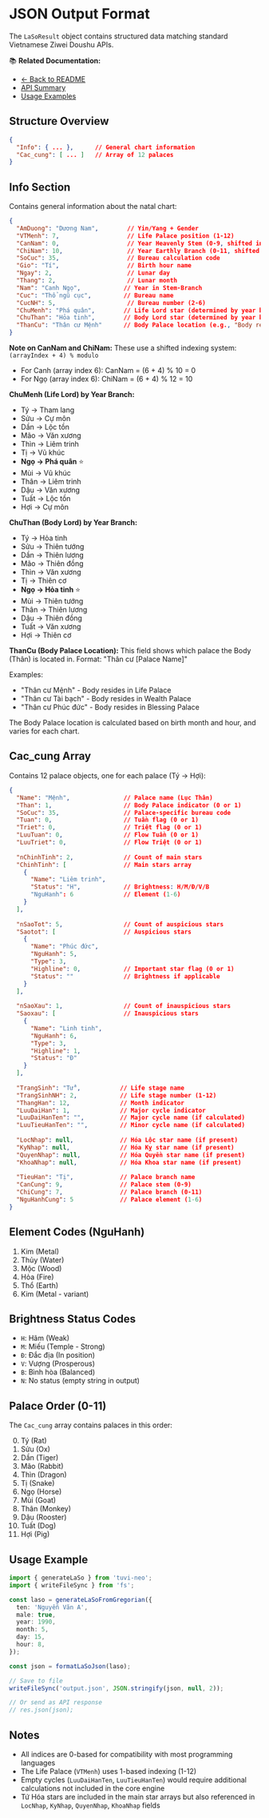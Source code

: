 # JSON Output Format

The `LaSoResult` object contains structured data matching standard Vietnamese Ziwei Doushu APIs.

📚 **Related Documentation:**
- [← Back to README](../README.md)
- [API Summary](API-SUMMARY.md)
- [Usage Examples](EXAMPLES.md)

## Structure Overview

```json
{
  "Info": { ... },      // General chart information
  "Cac_cung": [ ... ]   // Array of 12 palaces
}
```

## Info Section

Contains general information about the natal chart:

```json
{
  "AmDuong": "Dương Nam",        // Yin/Yang + Gender
  "VTMenh": 7,                   // Life Palace position (1-12)
  "CanNam": 0,                   // Year Heavenly Stem (0-9, shifted index)
  "ChiNam": 10,                  // Year Earthly Branch (0-11, shifted index)
  "SoCuc": 35,                   // Bureau calculation code
  "Gio": "Tí",                   // Birth hour name
  "Ngay": 2,                     // Lunar day
  "Thang": 2,                    // Lunar month
  "Nam": "Canh Ngọ",            // Year in Stem-Branch
  "Cuc": "Thổ ngũ cục",         // Bureau name
  "CucNH": 5,                    // Bureau number (2-6)
  "ChuMenh": "Phá quân",        // Life Lord star (determined by year branch)
  "ChuThan": "Hỏa tinh",        // Body Lord star (determined by year branch)
  "ThanCu": "Thân cư Mệnh"      // Body Palace location (e.g., "Body resides in Life Palace")
}
```

**Note on CanNam and ChiNam:**
These use a shifted indexing system: `(arrayIndex + 4) % modulo`
- For Canh (array index 6): CanNam = (6 + 4) % 10 = 0
- For Ngọ (array index 6): ChiNam = (6 + 4) % 12 = 10

**ChuMenh (Life Lord) by Year Branch:**
- Tý → Tham lang
- Sửu → Cự môn
- Dần → Lộc tồn
- Mão → Văn xương
- Thìn → Liêm trinh
- Tị → Vũ khúc
- **Ngọ → Phá quân** ⭐
- Mùi → Vũ khúc
- Thân → Liêm trinh
- Dậu → Văn xương
- Tuất → Lộc tồn
- Hợi → Cự môn

**ChuThan (Body Lord) by Year Branch:**
- Tý → Hỏa tinh
- Sửu → Thiên tướng
- Dần → Thiên lương
- Mão → Thiên đồng
- Thìn → Văn xương
- Tị → Thiên cơ
- **Ngọ → Hỏa tinh** ⭐
- Mùi → Thiên tướng
- Thân → Thiên lương
- Dậu → Thiên đồng
- Tuất → Văn xương
- Hợi → Thiên cơ

**ThanCu (Body Palace Location):**
This field shows which palace the Body (Thân) is located in. Format: "Thân cư [Palace Name]"

Examples:
- "Thân cư Mệnh" - Body resides in Life Palace
- "Thân cư Tài bạch" - Body resides in Wealth Palace
- "Thân cư Phúc đức" - Body resides in Blessing Palace

The Body Palace location is calculated based on birth month and hour, and varies for each chart.

## Cac_cung Array

Contains 12 palace objects, one for each palace (Tý → Hợi):

```json
{
  "Name": "Mệnh",               // Palace name (Lục Thân)
  "Than": 1,                    // Body Palace indicator (0 or 1)
  "SoCuc": 35,                  // Palace-specific bureau code
  "Tuan": 0,                    // Tuần flag (0 or 1)
  "Triet": 0,                   // Triệt flag (0 or 1)
  "LuuTuan": 0,                 // Flow Tuần (0 or 1)
  "LuuTriet": 0,                // Flow Triệt (0 or 1)
  
  "nChinhTinh": 2,              // Count of main stars
  "ChinhTinh": [                // Main stars array
    {
      "Name": "Liêm trinh",
      "Status": "H",            // Brightness: H/M/Đ/V/B
      "NguHanh": 6              // Element (1-6)
    }
  ],
  
  "nSaoTot": 5,                 // Count of auspicious stars
  "Saotot": [                   // Auspicious stars
    {
      "Name": "Phúc đức",
      "NguHanh": 5,
      "Type": 3,
      "Highline": 0,            // Important star flag (0 or 1)
      "Status": ""              // Brightness if applicable
    }
  ],
  
  "nSaoXau": 1,                 // Count of inauspicious stars
  "Saoxau": [                   // Inauspicious stars
    {
      "Name": "Linh tinh",
      "NguHanh": 6,
      "Type": 3,
      "Highline": 1,
      "Status": "Đ"
    }
  ],
  
  "TrangSinh": "Tử",           // Life stage name
  "TrangSinhNH": 2,            // Life stage number (1-12)
  "ThangHan": 12,              // Month indicator
  "LuuDaiHan": 1,              // Major cycle indicator
  "LuuDaiHanTen": "",          // Major cycle name (if calculated)
  "LuuTieuHanTen": "",         // Minor cycle name (if calculated)
  
  "LocNhap": null,             // Hóa Lộc star name (if present)
  "KyNhap": null,              // Hóa Kỵ star name (if present)
  "QuyenNhap": null,           // Hóa Quyền star name (if present)
  "KhoaNhap": null,            // Hóa Khoa star name (if present)
  
  "TieuHan": "Tị",             // Palace branch name
  "CanCung": 9,                // Palace stem (0-9)
  "ChiCung": 7,                // Palace branch (0-11)
  "NguHanhCung": 5             // Palace element (1-6)
}
```

## Element Codes (NguHanh)

1. Kim (Metal)
2. Thủy (Water)
3. Mộc (Wood)
4. Hỏa (Fire)
5. Thổ (Earth)
6. Kim (Metal - variant)

## Brightness Status Codes

- `H`: Hãm (Weak)
- `M`: Miếu (Temple - Strong)
- `Đ`: Đắc địa (In position)
- `V`: Vượng (Prosperous)
- `B`: Bình hòa (Balanced)
- `N`: No status (empty string in output)

## Palace Order (0-11)

The `Cac_cung` array contains palaces in this order:

0. Tý (Rat)
1. Sửu (Ox)
2. Dần (Tiger)
3. Mão (Rabbit)
4. Thìn (Dragon)
5. Tị (Snake)
6. Ngọ (Horse)
7. Mùi (Goat)
8. Thân (Monkey)
9. Dậu (Rooster)
10. Tuất (Dog)
11. Hợi (Pig)

## Usage Example

```typescript
import { generateLaSo } from 'tuvi-neo';
import { writeFileSync } from 'fs';

const laso = generateLaSoFromGregorian({
  ten: 'Nguyễn Văn A',
  male: true,
  year: 1990,
  month: 5,
  day: 15,
  hour: 8,
});

const json = formatLaSoJson(laso);

// Save to file
writeFileSync('output.json', JSON.stringify(json, null, 2));

// Or send as API response
// res.json(json);
```

## Notes

- All indices are 0-based for compatibility with most programming languages
- The Life Palace (`VTMenh`) uses 1-based indexing (1-12)
- Empty cycles (`LuuDaiHanTen`, `LuuTieuHanTen`) would require additional calculations not included in the core engine
- Tứ Hóa stars are included in the main star arrays but also referenced in `LocNhap`, `KyNhap`, `QuyenNhap`, `KhoaNhap` fields
